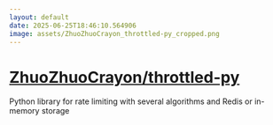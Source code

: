 ```yaml
---
layout: default
date: 2025-06-25T18:46:10.564906
image: assets/ZhuoZhuoCrayon_throttled-py_cropped.png
---
```


# [ZhuoZhuoCrayon/throttled-py](https://github.com/ZhuoZhuoCrayon/throttled-py)

Python library for rate limiting with several algorithms and Redis or in-memory storage
